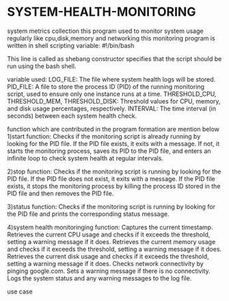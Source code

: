 # SYSTEM-HEALTH-MONITORING
system metrics collection this program used to monitor system usage regularly like cpu,disk,memory and networking this monitoring program is written in shell scripting
variable:
#!/bin/bash

This line is called as shebang constructor specifies that the script should be run using the bash shell.

variable used:
LOG_FILE: The file where system health logs will be stored.
PID_FILE: A file to store the process ID (PID) of the running monitoring script, used to ensure only one instance runs at a time.
THRESHOLD_CPU, THRESHOLD_MEM, THRESHOLD_DISK: Threshold values for CPU, memory, and disk usage percentages, respectively.
INTERVAL: The time interval (in seconds) between each system health check.


function which are contributed in the program formation are mention below
1)start function:
Checks if the monitoring script is already running by looking for the PID file.
If the PID file exists, it exits with a message.
If not, it starts the monitoring process, saves its PID to the PID file, and enters an infinite loop to check system health at regular intervals.



2)stop function:
Checks if the monitoring script is running by looking for the PID file.
If the PID file does not exist, it exits with a message.
If the PID file exists, it stops the monitoring process by killing the process ID stored in the PID file and then removes the PID file.


3)status function:
Checks if the monitoring script is running by looking for the PID file and prints the corresponding status message.



4)system health monitoringing function:
Captures the current timestamp.
Retrieves the current CPU usage and checks if it exceeds the threshold, setting a warning message if it does.
Retrieves the current memory usage and checks if it exceeds the threshold, setting a warning message if it does.
Retrieves the current disk usage and checks if it exceeds the threshold, setting a warning message if it does.
Checks network connectivity by pinging google.com. Sets a warning message if there is no connectivity.
Logs the system status and any warning messages to the log file.

use case
